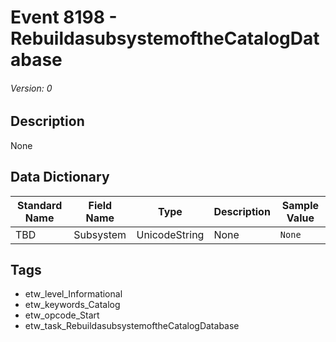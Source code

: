 # Event 8198 - RebuildasubsystemoftheCatalogDatabase
###### Version: 0

## Description
None

## Data Dictionary
|Standard Name|Field Name|Type|Description|Sample Value|
|---|---|---|---|---|
|TBD|Subsystem|UnicodeString|None|`None`|

## Tags
* etw_level_Informational
* etw_keywords_Catalog
* etw_opcode_Start
* etw_task_RebuildasubsystemoftheCatalogDatabase